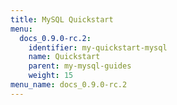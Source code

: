 ```yaml
---
title: MySQL Quickstart
menu:
  docs_0.9.0-rc.2:
    identifier: my-quickstart-mysql
    name: Quickstart
    parent: my-mysql-guides
    weight: 15
menu_name: docs_0.9.0-rc.2
---
```

